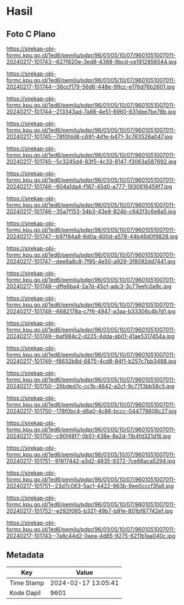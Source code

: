 # Hasil

## Foto C Plano

https://sirekap-obj-formc.kpu.go.id/1ed6/pemilu/pdpr/96/01/05/10/07/9601051007011-20240217-101743--627f620e-3ed8-4388-9bcd-ce1912856544.jpg

https://sirekap-obj-formc.kpu.go.id/1ed6/pemilu/pdpr/96/01/05/10/07/9601051007011-20240217-101744--36ccf179-56d6-448e-99cc-e176d76b2601.jpg

https://sirekap-obj-formc.kpu.go.id/1ed6/pemilu/pdpr/96/01/05/10/07/9601051007011-20240217-101744--213343ad-7a88-4e51-8960-831dee7be78b.jpg

https://sirekap-obj-formc.kpu.go.id/1ed6/pemilu/pdpr/96/01/05/10/07/9601051007011-20240217-101745--78f0fdd8-c691-4d1e-b471-3c783526a047.jpg

https://sirekap-obj-formc.kpu.go.id/1ed6/pemilu/pdpr/96/01/05/10/07/9601051007011-20240217-101745--5c3245d4-83f5-4c33-8147-f3063a587692.jpg

https://sirekap-obj-formc.kpu.go.id/1ed6/pemilu/pdpr/96/01/05/10/07/9601051007011-20240217-101746--604a1da4-f187-45d0-a777-1930616459f7.jpg

https://sirekap-obj-formc.kpu.go.id/1ed6/pemilu/pdpr/96/01/05/10/07/9601051007011-20240217-101746--35a7f153-34b3-43e8-824b-c642f3c6e8a5.jpg

https://sirekap-obj-formc.kpu.go.id/1ed6/pemilu/pdpr/96/01/05/10/07/9601051007011-20240217-101747--b97f84a8-6d0a-400d-a578-44b46d0f9828.jpg

https://sirekap-obj-formc.kpu.go.id/1ed6/pemilu/pdpr/96/01/05/10/07/9601051007011-20240217-101747--dee6a8c8-7f95-4e50-a929-3f8092dd7441.jpg

https://sirekap-obj-formc.kpu.go.id/1ed6/pemilu/pdpr/96/01/05/10/07/9601051007011-20240217-101748--dffe6ba4-2a7d-45cf-adc3-3c77eefc0a9c.jpg

https://sirekap-obj-formc.kpu.go.id/1ed6/pemilu/pdpr/96/01/05/10/07/9601051007011-20240217-101748--6682178a-c7f6-4947-a3aa-b33306c4b7d1.jpg

https://sirekap-obj-formc.kpu.go.id/1ed6/pemilu/pdpr/96/01/05/10/07/9601051007011-20240217-101749--baf984c2-d225-4dda-ab01-41ae5317454a.jpg

https://sirekap-obj-formc.kpu.go.id/1ed6/pemilu/pdpr/96/01/05/10/07/9601051007011-20240217-101749--f8632b8d-6875-4cd8-84f1-b257c7bb3488.jpg

https://sirekap-obj-formc.kpu.go.id/1ed6/pemilu/pdpr/96/01/05/10/07/9601051007011-20240217-101750--26bded7c-cc1b-4642-a2c1-9c77f3bb58c5.jpg

https://sirekap-obj-formc.kpu.go.id/1ed6/pemilu/pdpr/96/01/05/10/07/9601051007011-20240217-101750--178f0bc4-d6a0-4c86-bccc-044778606c27.jpg

https://sirekap-obj-formc.kpu.go.id/1ed6/pemilu/pdpr/96/01/05/10/07/9601051007011-20240217-101750--c90f48f7-0b51-438e-8e2d-11b4fd321d16.jpg

https://sirekap-obj-formc.kpu.go.id/1ed6/pemilu/pdpr/96/01/05/10/07/9601051007011-20240217-101751--91817442-a3d2-4835-9372-7ce66aca5294.jpg

https://sirekap-obj-formc.kpu.go.id/1ed6/pemilu/pdpr/96/01/05/10/07/9601051007011-20240217-101751--23d7c063-5ac1-4422-963b-9ee0cccf3fa9.jpg

https://sirekap-obj-formc.kpu.go.id/1ed6/pemilu/pdpr/96/01/05/10/07/9601051007011-20240217-101752--e292f065-b321-49b7-b91e-801bf87742e1.jpg

https://sirekap-obj-formc.kpu.go.id/1ed6/pemilu/pdpr/96/01/05/10/07/9601051007011-20240217-101743--7a8c44d2-0aea-4d85-9275-6211b1aa040c.jpg


## Metadata

| Key        | Value               |
| ---------- | ------------------- |
| Time Stamp | 2024-02-17 13:05:41 |
| Kode Dapil | 9601                |



